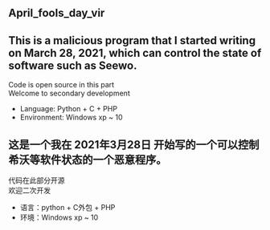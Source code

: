 ## April_fools_day_vir

## This is a malicious program that I started writing on March 28, 2021, which can control the state of software such as Seewo.
Code is open source in this part<br>
Welcome to secondary development

- Language: Python + C + PHP
- Environment: Windows xp ~ 10

## 这是一个我在 2021年3月28日 开始写的一个可以控制希沃等软件状态的一个恶意程序。
代码在此部分开源<br>
欢迎二次开发

- 语言：python + C外包 + PHP
- 环境：Windows xp ~ 10
